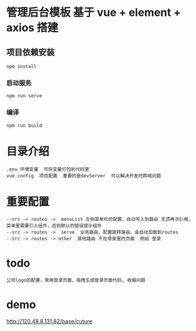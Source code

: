# 管理后台模板  基于 vue + element + axios 搭建

## 项目依赖安装
```
npm install
```

### 启动服务
```
npm run serve
```

### 编译
```
npm run build
```

# 目录介绍
```
.env 环境变量  可将变量打包到代码里
vue.config  项目配置  重要的是devServer  可以解决开发时跨域问题
```

# 重要配置
```
--src -> routes ->  menuList 左侧菜单栏的配置，自动写入到路由 无须再次引用， 菜单里需要引入组件，否则默认的错误提示组件
--src -> routes ->  serve  业务路由，配置跳转路由，会自动加载到routes
--src -> routes -> other  其他路由 不在骨架里的页面  例如 登录
```

# todo
```
公司logo的配置，常用登录页面，拖拽生成登录页面代码, 收缩问题
```

# demo
http://120.48.8.131:82/base/cuture